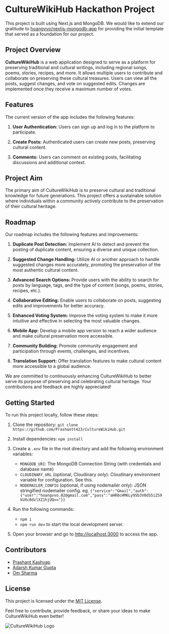 # CultureWikiHub Hackathon Project

This project is built using Next.js and MongoDB. We would like to extend our gratitude to [hoangvvo/nextjs-mongodb-app](https://github.com/hoangvvo/nextjs-mongodb-app) for providing the initial template that served as a foundation for our project.

## Project Overview

**CultureWikiHub** is a web application designed to serve as a platform for preserving traditional and cultural writings, including regional songs, poems, stories, recipes, and more. It allows multiple users to contribute and collaborate on preserving these cultural treasures. Users can view all the posts, suggest changes, and vote on suggested edits. Changes are implemented once they receive a maximum number of votes.

## Features

The current version of the app includes the following features:

1. **User Authentication:** Users can sign up and log in to the platform to participate.

2. **Create Posts:** Authenticated users can create new posts, preserving cultural content.

3. **Comments:** Users can comment on existing posts, facilitating discussions and additional context.

## Project Aim

The primary aim of CultureWikiHub is to preserve cultural and traditional knowledge for future generations. This project offers a sustainable solution where individuals within a community actively contribute to the preservation of their cultural heritage.

## Roadmap

Our roadmap includes the following features and improvements:

1. **Duplicate Post Detection:** Implement AI to detect and prevent the posting of duplicate content, ensuring a diverse and unique collection.

2. **Suggested Change Handling:** Utilize AI or another approach to handle suggested changes more accurately, promoting the preservation of the most authentic cultural content.

3. **Advanced Search Options:** Provide users with the ability to search for posts by language, tags, and the type of content (songs, poems, stories, recipes, etc.).

4. **Collaborative Editing:** Enable users to collaborate on posts, suggesting edits and improvements for better accuracy.

5. **Enhanced Voting System:** Improve the voting system to make it more intuitive and effective in selecting the most valuable changes.

6. **Mobile App:** Develop a mobile app version to reach a wider audience and make cultural preservation more accessible.

7. **Community Building:** Promote community engagement and participation through events, challenges, and incentives.

8. **Translation Support:** Offer translation features to make cultural content more accessible to a global audience.

We are committed to continuously enhancing CultureWikiHub to better serve its purpose of preserving and celebrating cultural heritage. Your contributions and feedback are highly appreciated!

## Getting Started

To run this project locally, follow these steps:

1. Clone the repository: `git clone https://github.com/Prashantt423/CultureWikiHub.git`

2. Install dependencies: `npm install`

3. Create a `.env` file in the root directory and add the following environment variables:

   - `MONGODB_URI`: The MongoDB Connection String (with credentials and database name)
   - `CLOUDINARY_URL` (optional, Cloudinary only): Cloudinary environment variable for configuration. See this.
   - `NODEMAILER_CONFIG` (optional, if using nodemailer only): JSON stringified nodemailer config. eg. `{"service":"Gmail","auth":{"user":"hoangvvo.02@gmail.com","pass":"aHR0cHM6Ly95b3V0dS5iZS9kUXc0dzlXZ1hjUQ=="}}`

4. Run the following commands:

   - `npm i`
   - `npm run dev` to start the local development server.

5. Open your browser and go to [http://localhost:3000](http://localhost:3000) to access the app.

## Contributors

- [Prashant Kashyap](https://github.com/Prashantt423)
- [Adarsh Kumar Gupta](https://github.com/Adarsh2604)
- [Om Sharma](https://github.com/om-sharma03)

## License

This project is licensed under the [MIT License](LICENSE).

Feel free to contribute, provide feedback, or share your ideas to make CultureWikiHub even better!

![CultureWikiHub Logo](culture-wiki-hub-logo.png)
